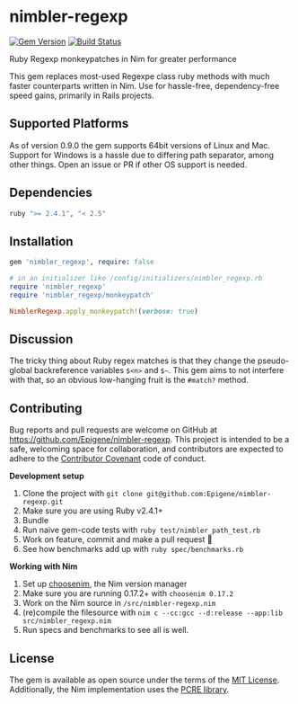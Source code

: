 # nimbler-regexp

[![Gem Version](https://img.shields.io/github/tag/Epigene/nimbler-regexp.svg)](https://github.com/Epigene/nimbler-regexp/tags)
[![Build Status](https://travis-ci.org/Epigene/nimbler-regexp.svg?branch=master)](https://travis-ci.org/Epigene/nimbler-regexp)

Ruby Regexp monkeypatches in Nim for greater performance

This gem replaces most-used Regexpe class ruby methods with much faster counterparts written in Nim.
Use for hassle-free, dependency-free speed gains, primarily in Rails projects.

## Supported Platforms
As of version 0.9.0 the gem supports 64bit versions of Linux and Mac.
Support for Windows is a hassle due to differing path separator, among other things.
Open an issue or PR if other OS support is needed.

## Dependencies

```ruby
ruby ">= 2.4.1", "< 2.5"
```

## Installation

```ruby
gem 'nimbler_regexp', require: false
```

```ruby
# in an initializer like /config/initializers/nimbler_regexp.rb
require 'nimbler_regexp'
require 'nimbler_regexp/monkeypatch'

NimblerRegexp.apply_monkeypatch!(verbose: true)
```

## Discussion
The tricky thing about Ruby regex matches is that they change the pseudo-global backreference variables `$<n>` and `$~`.
This gem aims to not interfere with that, so an obvious low-hanging fruit is the `#match?` method.

## Contributing

Bug reports and pull requests are welcome on GitHub at https://github.com/Epigene/nimbler-regexp. This project is intended to be a safe, welcoming space for collaboration, and contributors are expected to adhere to the [Contributor Covenant](http://contributor-covenant.org) code of conduct.

__Development setup__

1. Clone the project with `git clone git@github.com:Epigene/nimbler-regexp.git`
2. Make sure you are using Ruby v2.4.1+
2. Bundle
3. Run naive gem-code tests with `ruby test/nimbler_path_test.rb`
5. Work on feature, commit and make a pull request :clap:
7. See how benchmarks add up with `ruby spec/benchmarks.rb`

__Working with Nim__

1. Set up [choosenim](https://github.com/dom96/choosenim), the Nim version manager
2. Make sure you are running 0.17.2+ with `choosenim 0.17.2`
3. Work on the Nim source in `/src/nimbler-regexp.nim`
4. (re)compile the filesource with `nim c --cc:gcc --d:release --app:lib src/nimbler_regexp.nim`
5. Run specs and benchmarks to see all is well.  

## License

The gem is available as open source under the terms of the [MIT License](http://opensource.org/licenses/MIT).
Additionally, the Nim implementation uses the [PCRE library](http://pcre.sourceforge.net/license.txt).  
